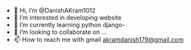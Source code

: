 - 👋 Hi, I’m @DanishAKram1012
- 👀 I’m interested in developing website 
- 🌱 I’m currently learning python django\- 
- 💞️ I’m looking to collaborate on ...
- 📫 How to reach me with gmail akramdanish179@gmail.com

<!---
DanishAKram1012/DanishAKram1012 is a ✨ special ✨ repository because its `README.md` (this file) appears on your GitHub profile.
You can click the Preview link to take a look at your changes.
--->
